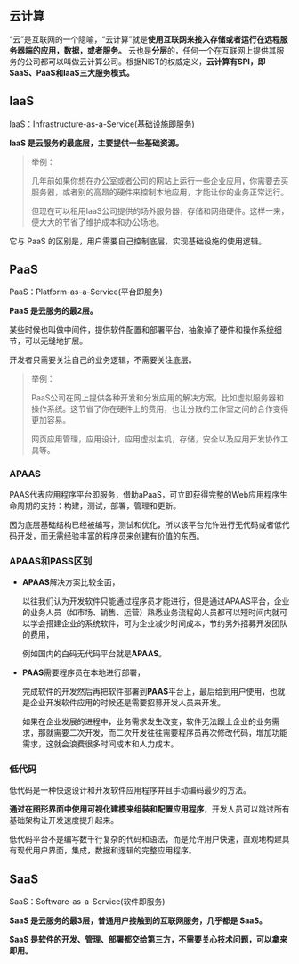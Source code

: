 ## 云计算

“云”是互联网的一个隐喻，“云计算”就是**使用互联网来接入存储或者运行在远程服务器端的应用，数据，或者服务。**
云也是**分层**的，任何一个在互联网上提供其服务的公司都可以叫做云计算公司。根据NIST的权威定义，**云计算有SPI，即SaaS、PaaS和IaaS三大服务模式。**

## IaaS

IaaS：Infrastructure-as-a-Service(基础设施即服务)

**IaaS 是云服务的最底层，主要提供一些基础资源。**

> 举例：
>
> 几年前如果你想在办公室或者公司的网站上运行一些企业应用，你需要去买服务器，或者别的高昂的硬件来控制本地应用，才能让你的业务正常运行。
>
> 但现在可以租用IaaS公司提供的场外服务器，存储和网络硬件。这样一来，便大大的节省了维护成本和办公场地。

它与 PaaS 的区别是，用户需要自己控制底层，实现基础设施的使用逻辑。

## PaaS

PaaS：Platform-as-a-Service(平台即服务)

**PaaS 是云服务的最2层。**

某些时候也叫做中间件，提供软件配置和部署平台，抽象掉了硬件和操作系统细节，可以无缝地扩展。

开发者只需要关注自己的业务逻辑，不需要关注底层。

> 举例： 
>
> PaaS公司在网上提供各种开发和分发应用的解决方案，比如虚拟服务器和操作系统。这节省了你在硬件上的费用，也让分散的工作室之间的合作变得更加容易。
>
> 网页应用管理，应用设计，应用虚拟主机，存储，安全以及应用开发协作工具等。

### APAAS

PAAS代表应用程序平台即服务，借助aPaaS，可立即获得完整的Web应用程序生命周期的支持：构建，测试，部署，管理和更新。

因为底层基础结构已经被编写，测试和优化，所以该平台允许进行无代码或者低代码开发，而无需经验丰富的程序员来创建有价值的东西。

### APAAS和PASS区别

- **APAAS**解决方案比较全面，

  以往我们认为开发软件只能通过程序员才能进行，但是通过APAAS平台，企业的业务人员（如市场、销售、运营）熟悉业务流程的人员都可以短时间内就可以学会搭建企业的系统软件，可为企业减少时间成本，节约另外招募开发团队的费用，

  例如国内的白码无代码平台就是**APAAS**。

- **PAAS**需要程序员在本地进行部署，

  完成软件的开发然后再把软件部署到**PAAS**平台上，最后给到用户使用，也就是企业开发软件应用的时候还是需要招募开发人员来开发。

  如果在企业发展的进程中，业务需求发生改变，软件无法跟上企业的业务需求，那就需要二次开发，而二次开发往往需要程序员再次修改代码，增加功能需求，这就会浪费很多时间成本和人力成本。

### 低代码

低代码是一种快速设计和开发软件应用程序并且手动编码最少的方法。

**通过在图形界面中使用可视化建模来组装和配置应用程序**，开发人员可以跳过所有基础架构让开发速度提升起来。

低代码平台不是编写数千行复杂的代码和语法，而是允许用户快速，直观地构建具有现代用户界面，集成，数据和逻辑的完整应用程序。

## SaaS

SaaS：Software-as-a-Service(软件即服务)

**SaaS 是云服务的最3层，普通用户接触到的互联网服务，几乎都是 SaaS。**

**SaaS 是软件的开发、管理、部署都交给第三方，不需要关心技术问题，可以拿来即用。**













